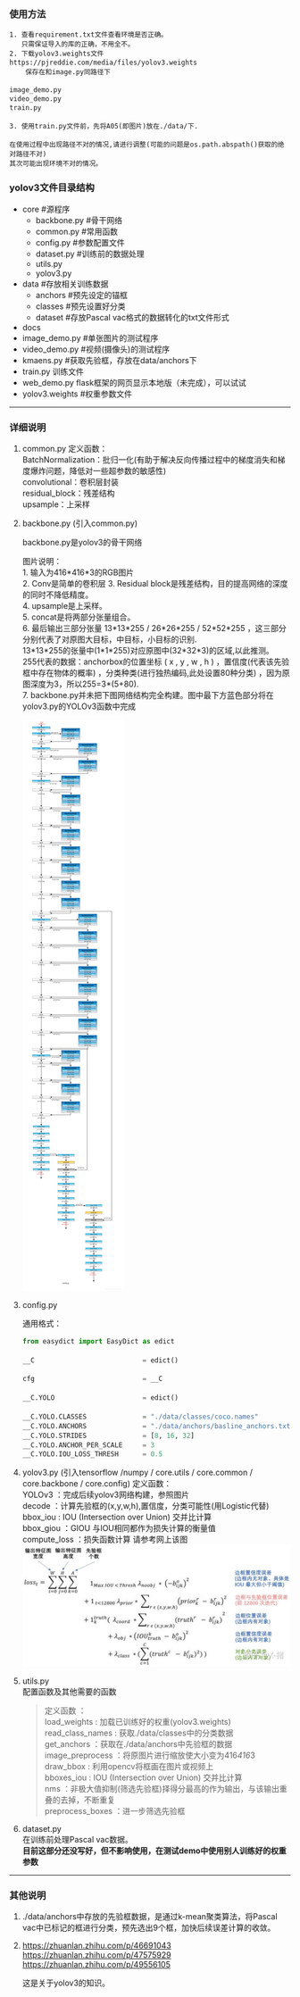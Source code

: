 ### 使用方法
    1. 查看requirement.txt文件查看环境是否正确。
       只需保证导入的库的正确，不用全不。
    2. 下载yolov3.weights文件 https://pjreddie.com/media/files/yolov3.weights
        保存在和image.py同路径下
        
    image_demo.py
    video_demo.py
    train.py

    3. 使用train.py文件前，先将A05(即图片)放在./data/下.

    在使用过程中出现路径不对的情况,请进行调整(可能的问题是os.path.abspath()获取的绝对路径不对)
    其次可能出现环境不对的情况。
    



### yolov3文件目录结构
- core #源程序
    - backbone.py  #骨干网络
    - common.py   #常用函数
    - config.py   #参数配置文件
    - dataset.py  #训练前的数据处理
    - utils.py
    - yolov3.py
- data  #存放相关训练数据
    - anchors  #预先设定的锚框
    - classes  #预先设置好分类
    - dataset  #存放Pascal vac格式的数据转化的txt文件形式
- docs
- image_demo.py  #单张图片的测试程序
- video_demo.py  #视频(摄像头)的测试程序
- kmaens.py   #获取先验框，存放在data/anchors下  
- train.py 训练文件  
- web_demo.py flask框架的网页显示本地版（未完成），可以试试
- yolov3.weights   #权重参数文件

---

### 详细说明

1. common.py
    定义函数：  
    BatchNormalization：批归一化(有助于解决反向传播过程中的梯度消失和梯度爆炸问题，降低对一些超参数的敏感性)   
    convolutional：卷积层封装  
    residual_block：残差结构  
    upsample：上采样  
    
2. backbone.py (引入common.py)

    backbone.py是yolov3的骨干网络

    图片说明：  
        1. 输入为416\*416\*3的RGB图片  
        2. Conv是简单的卷积层 
        3. Residual block是残差结构，目的提高网络的深度的同时不降低精度。  
        4. upsample是上采样。  
        5. concat是将两部分张量组合。  
        6. 最后输出三部分张量 13\*13\*255 / 26\*26\*255 / 52\*52\*255 ，这三部分分别代表了对原图大目标，中目标，小目标的识别.  
        13\*13\*255的张量中(1\*1\*255)对应原图中(32\*32\*3)的区域,以此推测。  
        255代表的数据：anchorbox的位置坐标 ( x , y , w , h ) ，置信度(代表该先验框中存在物体的概率) ，分类种类(进行独热编码,此处设置80种分类) ，因为原图深度为3，所以255=3\*(5+80).  
        7. backbone.py并未把下图网络结构完全构建。图中最下方蓝色部分将在yolov3.py的YOLOv3函数中完成  

    <img src='assert/backbone.png' >

3. config.py 

    通用格式：

    ```python
    from easydict import EasyDict as edict

    __C                           = edict()

    cfg                           = __C
    
    __C.YOLO                      = edict()
    
    __C.YOLO.CLASSES              = "./data/classes/coco.names"
    __C.YOLO.ANCHORS              = "./data/anchors/basline_anchors.txt"
    __C.YOLO.STRIDES              = [8, 16, 32]
    __C.YOLO.ANCHOR_PER_SCALE     = 3
    __C.YOLO.IOU_LOSS_THRESH      = 0.5
    ```

4. yolov3.py (引入tensorflow /numpy / core.utils / core.common / core.backbone / core.config)
    定义函数：  
    YOLOv3 ：完成后续yolov3网络构建，参照图片   
    decode ：计算先验框的(x,y,w,h),置信度，分类可能性(用Logistic代替)
    bbox_iou : IOU (Intersection over Union) 交并比计算  
    bbox_giou ：GIOU 与IOU相同都作为损失计算的衡量值   
    compute_loss ：损失函数计算 请参考网上该图  
    ![loss](./assert/loss.jpg)

5. utils.py   
    配置函数及其他需要的函数  
    >定义函数 ：  
    load_weights : 加载已训练好的权重(yolov3.weights)    
    read_class_names : 获取./data/classes中的分类数据  
    get_anchors ：获取在./data/anchors中先验框的数据   
    image_preprocess ：将原图片进行缩放使大小变为416*416*3   
    draw_bbox : 利用opencv将框画在图片或视频上    
    bboxes_iou : IOU (Intersection over Union) 交并比计算   
    nms ：非极大值抑制(筛选先验框)择得分最高的作为输出，与该输出重叠的去掉，不断重复  
    preprocess_boxes ：进一步筛选先验框  

6. dataset.py  
    在训练前处理Pascal vac数据。  
    **目前这部分还没写好，但不影响使用，在测试demo中使用别人训练好的权重参数**

---

### 其他说明   
1. ./data/anchors中存放的先验框数据，是通过k-mean聚类算法，将Pascal vac中已标记的框进行分类，预先选出9个框，加快后续误差计算的收敛。 

2. https://zhuanlan.zhihu.com/p/46691043  
    https://zhuanlan.zhihu.com/p/47575929  
    https://zhuanlan.zhihu.com/p/49556105

    这是关于yolov3的知识。
